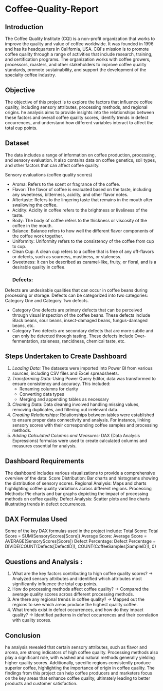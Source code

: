 # Coffee-Quality-Report
## Introduction 
The Coffee Quality Institute (CQI) is a non-profit organization that works to improve the quality and value of coffee worldwide. It was founded in 1996 and has its headquarters in California, USA.
CQI's mission is to promote coffee quality through a range of activities that include research, training, and certification programs. The organization works with coffee growers, processors, roasters, and other stakeholders to improve coffee quality standards, promote sustainability, and support the development of the specialty coffee industry.

## Objective 
The objective of this project is to explore the factors that influence coffee quality, including sensory attributes, processing methods, and regional origins.
he analysis aims to provide insights into the relationships between these factors and overall coffee quality scores, identify trends in defect occurrences, and understand how different variables interact to affect the total cup points.

## Dataset 
The data includes a range of information on coffee production, processing, and sensory evaluation. It also contains data on coffee genetics, soil types, and other factors that can affect coffee quality.

Sensory evaluations (coffee quality scores)
- Aroma: Refers to the scent or fragrance of the coffee.
- Flavor: The flavor of coffee is evaluated based on the taste, including any sweetness, bitterness, acidity, and other flavor notes.
- Aftertaste: Refers to the lingering taste that remains in the mouth after swallowing the coffee.
- Acidity: Acidity in coffee refers to the brightness or liveliness of the taste.
- Body: The body of coffee refers to the thickness or viscosity of the coffee in the mouth.
- Balance: Balance refers to how well the different flavor components of the coffee work together.
- Uniformity: Uniformity refers to the consistency of the coffee from cup to cup.
- Clean Cup: A clean cup refers to a coffee that is free of any off-flavors or defects, such as sourness, mustiness, or staleness.
- Sweetness: It can be described as caramel-like, fruity, or floral, and is a desirable quality in coffee.
     ### Defects:
Defects are undesirable qualities that can occur in coffee beans during processing or storage. Defects can be categorized into two categories: Category One and Category Two defects.
- Category One defects are primary defects that can be perceived through visual inspection of the coffee beans. These defects include Black beans, sour beans, insect-damaged beans, fungus-damaged beans, etc.
- Category Two defects are secondary defects that are more subtle and can only be detected through tasting. These defects include Over-fermentation, staleness, rancidness, chemical taste, etc.

## Steps Undertaken to Create Dashboard 
1. *Loading Data:* The datasets were imported into Power BI from various sources, including CSV files and Excel spreadsheets.
2. *Transforming Data:* Using Power Query Editor, data was transformed to ensure consistency and accuracy. This included:
      - Renaming columns for clarity
      - Converting data types
      - Merging and appending tables as necessary
3. *Cleaning Data:* Data cleaning involved handling missing values, removing duplicates, and filtering out irrelevant data.
4. *Creating Relationships:* Relationships between tables were established to ensure proper data connectivity and analysis. For instance, linking sensory scores with their corresponding coffee samples and processing methods.
5. *Adding Calculated Columns and Measures:* DAX (Data Analysis Expressions) formulas were used to create calculated columns and measures essential for analysis.

## Dashboard Requirements
The dashboard includes various visualizations to provide a comprehensive overview of the data:
Score Distribution: Bar charts and histograms showing the distribution of sensory scores.
Regional Analysis: Maps and charts highlighting coffee quality variations across different regions.
Processing Methods: Pie charts and bar graphs depicting the impact of processing methods on coffee quality.
Defect Analysis: Scatter plots and line charts illustrating trends in defect occurrences.



## DAX Formulas Used 
Some of the key DAX formulas used in the project include:
Total Score: Total Score = SUM(SensoryScores[Score])
Average Score: Average Score = AVERAGE(SensoryScores[Score])
Defect Percentage: Defect Percentage = DIVIDE(COUNT(Defects[DefectID]), COUNT(CoffeeSamples[SampleID]), 0)

## Questions and Analysis : 
1. What are the key factors contributing to high coffee quality scores?
-> Analyzed sensory attributes and identified which attributes most significantly influence the total cup points.
2. How do processing methods affect coffee quality?
-> Compared the average quality scores across different processing methods.
3. Are there any regional trends in coffee quality?
-> Mapped out the regions to see which areas produce the highest quality coffee.
5. What trends exist in defect occurrences, and how do they impact quality?
-> Identified patterns in defect occurrences and their correlation with quality scores.

## Conclusion 
he analysis revealed that certain sensory attributes, such as flavor and aroma, are strong indicators of high coffee quality. Processing methods also play a significant role, with washed and natural methods generally yielding higher quality scores. Additionally, specific regions consistently produce superior coffee, highlighting the importance of origin in coffee quality. The findings from this project can help coffee producers and marketers focus on the key areas that enhance coffee quality, ultimately leading to better products and customer satisfaction.

